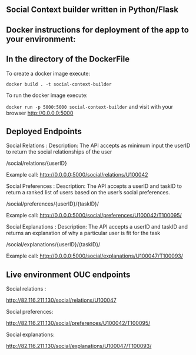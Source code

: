 ## Social Context builder written in Python/Flask


## Docker instructions for deployment of the app to your environment:
In the directory of the DockerFile
---------------------------------------------
To create a docker image execute: 

`docker build . -t social-context-builder`

To run the docker image execute:

`docker run -p 5000:5000 social-context-builder` and visit with your browser http://0.0.0.0:5000
## Deployed Endpoints
Social Relations : 
Description: The API accepts as minimum input the userID to return the social relationships of the user

/social/relations/{userID}

Example call:
http://0.0.0.0:5000/social/relations/U100042

Social Preferences : 
Description: The API accepts a userID and taskID to return a ranked list of users based on the user’s social preferences.

/social/preferences/{userID}/{taskID}/

Example call:
http://0.0.0.0:5000/social/preferences/U100042/T100095/

Social Explanations : 
Description: The API accepts a userID and taskID and returns an explanation of why a particular user is fit for the task

/social/explanations/{userID}/{taskID}/

Example call: 
http://0.0.0.0:5000/social/explanations/U100047/T100093/

## Live environment OUC endpoints
Social relations : 

http://82.116.211.130/social/relations/U100047

Social preferences:

http://82.116.211.130/social/preferences/U100042/T100095/

Social explanations:

http://82.116.211.130/social/explanations/U100047/T100093/





